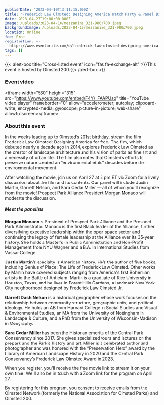 ```yaml
---
publishDate: '2023-04-10T13:11:15.000Z'
title: 'Frederick Law Olmsted: Designing America Watch Party & Panel Discussion'
date: 2023-04-27T19:00:00.000Z
image: /uploads/2023-04-10/mezzanine_321-980x700.jpeg
backgroundImage: /uploads/2023-04-10/mezzanine_321-980x700.jpeg
location: Online
fee: Free
registration: >-
  https://www.eventbrite.com/e/frederick-law-olmsted-designing-america-watch-party-panel-discussion-registration-588361694667
tags: []
---
```


{{\< alert-box title="Cross-listed event" icon="fas fa-exchange-alt" >}}This event is hosted by Olmsted 200.{{\< /alert-box >}}

### Event video 

\<iframe width="560" height="315" src="https://www.youtube.com/embed/F4Y\_FAAPUso" title="YouTube video player" frameborder="0" allow="accelerometer; autoplay; clipboard-write; encrypted-media; gyroscope; picture-in-picture; web-share" allowfullscreen>\</iframe>

### About this event

In the weeks leading up to Olmsted’s 201st birthday, stream the film Frederick Law Olmsted: Designing America for free. The film, which debuted nearly a decade ago in 2014, explores Frederick Law Olmsted as the creator of landscape architecture and his vision of parks as fine art and a necessity of urban life. The film also notes that Olmsted’s efforts to preserve nature created an “environmental ethic” decades before the environmental movement.

After watching the movie, join us on April 27 at 3 pm ET via Zoom for a lively discussion about the film and its contents. Our panel will include Justin Martin, Garrett Nelson, and Sara Cedar Miller — all of whom you’ll recognize from the movie! Prospect Park Alliance President Morgan Monaco will moderate the discussion.

##### Meet the panelists

**Morgan Monaco** is President of Prospect Park Alliance and the Prospect Park Administrator. Monaco is the first Black leader of the Alliance, further diversifying executive leadership within the open space sector and continuing the legacy of female leadership at the Alliance over its 35-year history. She holds a Master's in Public Administration and Non-Profit Management from NYU Wagner and a B.A. in International Studies from Vassar College.

**Justin Martin**’s specialty is American history. He’s the author of five books, including Genius of Place: The Life of Frederick Law Olmsted. Other works by Martin have covered subjects ranging from America's first Bohemian artists to the Battle of Antietam. Martin is a graduate of Rice University in Houston, Texas, and he lives in Forest Hills Gardens, a landmark New York City neighborhood designed by Frederick Law Olmsted Jr.

**Garrett Dash Nelson** is a historical geographer whose work focuses on the relationship between community structure, geographic units, and political ideology. He holds an AB from Harvard College in Social Studies and Visual & Environmental Studies, an MA from the University of Nottingham in Landscape & Culture, and a PhD from the University of Wisconsin-Madison in Geography.

**Sara Cedar Miller** has been the Historian emerita of the Central Park Conservancy since 2017. She gives specialized tours and lectures on the prepark and the Park’s history and art. Miller is a celebrated author and photographer and was honored with the “Preservation Hero” award by the Library of American Landscape History in 2020 and the Central Park Conservancy’s Frederick Law Olmsted Award in 2023.

When you register, you'll receive the free movie link to stream it on your own time. We'll also be in touch with a Zoom link for the program on April 27.

By registering for this program, you consent to receive emails from the Olmsted Network (formerly the National Association for Olmsted Parks) and Olmsted 200.
